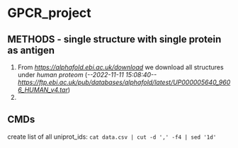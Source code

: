 # GPCR_project





## METHODS - single structure with single protein as antigen

1) From *https://alphafold.ebi.ac.uk/download* we download all structures under *human proteom* (*--2022-11-11 15:08:40--  https://ftp.ebi.ac.uk/pub/databases/alphafold/latest/UP000005640_9606_HUMAN_v4.tar*)
2) 

## CMDs

create list of all uniprot_ids: ```cat data.csv | cut -d ',' -f4 | sed '1d'```


